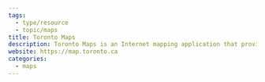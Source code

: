 ```yaml
---
tags:
  - type/resource
  - topic/maps
title: Toronto Maps
description: Toronto Maps is an Internet mapping application that provides a window to explore the most current geographic data about the City of Toronto. Toronto Maps was developed by the City of Toronto (the "City") and is provided solely for informational purposes.
website: https://map.toronto.ca
categories:
  - maps
---
```

